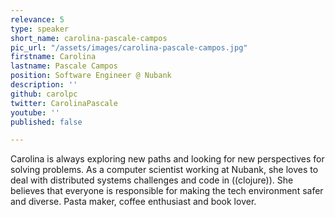 ```yaml
---
relevance: 5
type: speaker
short_name: carolina-pascale-campos
pic_url: "/assets/images/carolina-pascale-campos.jpg"
firstname: Carolina
lastname: Pascale Campos
position: Software Engineer @ Nubank
description: ''
github: carolpc
twitter: CarolinaPascale
youtube: ''
published: false

---
```

Carolina is always exploring new paths and looking for new perspectives for solving problems. As a computer scientist working at Nubank, she loves to deal with distributed systems challenges and code in ((clojure)). She believes that everyone is responsible for making the tech environment safer and diverse. Pasta maker, coffee enthusiast and book lover.